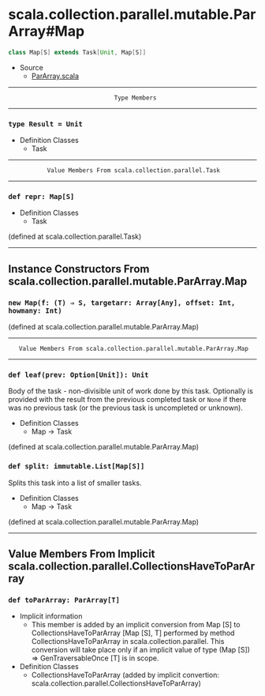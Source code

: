 
#                scala.collection.parallel.mutable.ParArray#Map                #

```scala
class Map[S] extends Task[Unit, Map[S]]
```

* Source
  * [ParArray.scala](https://github.com/scala/scala/tree/6d09a1ba5f/src/library/scala/collection/parallel/mutable/ParArray.scala#L1)


--------------------------------------------------------------------------------
                                  Type Members
--------------------------------------------------------------------------------


### `type Result = Unit`                                                     ###

* Definition Classes
  * Task


--------------------------------------------------------------------------------
               Value Members From scala.collection.parallel.Task
--------------------------------------------------------------------------------


### `def repr: Map[S]`                                                       ###

* Definition Classes
  * Task

(defined at scala.collection.parallel.Task)


--------------------------------------------------------------------------------
   Instance Constructors From scala.collection.parallel.mutable.ParArray.Map
--------------------------------------------------------------------------------


### `new Map(f: (T) ⇒ S, targetarr: Array[Any], offset: Int, howmany: Int)`  ###

(defined at scala.collection.parallel.mutable.ParArray.Map)


--------------------------------------------------------------------------------
       Value Members From scala.collection.parallel.mutable.ParArray.Map
--------------------------------------------------------------------------------


### `def leaf(prev: Option[Unit]): Unit`                                     ###

Body of the task - non-divisible unit of work done by this task. Optionally is
provided with the result from the previous completed task or `None` if there was
no previous task (or the previous task is uncompleted or unknown).

* Definition Classes
  * Map → Task

(defined at scala.collection.parallel.mutable.ParArray.Map)


### `def split: immutable.List[Map[S]]`                                      ###

Splits this task into a list of smaller tasks.

* Definition Classes
  * Map → Task

(defined at scala.collection.parallel.mutable.ParArray.Map)


--------------------------------------------------------------------------------
Value Members From Implicit scala.collection.parallel.CollectionsHaveToParArray
--------------------------------------------------------------------------------


### `def toParArray: ParArray[T]`                                            ###

* Implicit information
  * This member is added by an implicit conversion from Map [S] to
    CollectionsHaveToParArray [Map [S], T] performed by method
    CollectionsHaveToParArray in scala.collection.parallel. This conversion will
    take place only if an implicit value of type (Map [S]) ⇒ GenTraversableOnce
    [T] is in scope.
* Definition Classes
  * CollectionsHaveToParArray
(added by implicit convertion: scala.collection.parallel.CollectionsHaveToParArray)
